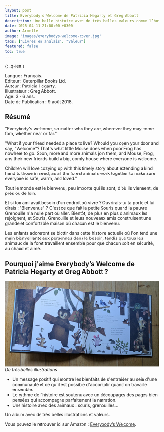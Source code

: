 ```yaml
---
layout: post
title: Everybody’s Welcome de Patricia Hegarty et Greg Abbott 
description: Une belle histoire avec de très belles valeurs comme l’hospitalité, l’entraide, l’écoute de l’autre.
date: 2025-04-11 21:00:00 +0300
author: Armelle
image: 'images/everybodys-welcome-cover.jpg'
tags: ["Livres en anglais", "Valeur"]
featured: false
toc: true
---
```

{: .q-left }

Langue : Français.                   
Editeur : Caterpillar Books Ltd.   
Auteur : Patricia Hegarty.  
Illustrateur : Greg Abbott.  
Age: 3 - 6 ans.  
Date de Publication : 9 août 2018.   

## Résumé 

"Everybody's welcome, so matter who they are, wherever they may come fom, whether near or far."

"What if your friend needed a place to live? Whould you open your door and say, "Welcome"? That's what little Mouse does when poor Frog has nowhere to go. Soon, more and more animals join them, and Mouse, Frog, ans their new friends build a big, comfy house where everyone is welcome. 

Children will love cozying up with this timely story about extending a kind hand to those in need, as all the forest animals work together to make sure everyone is safe, warm, and loved."

Tout le monde est le bienvenu, peu importe qui ils sont, d'où ils viennent, de près ou de loin.

Et si ton ami avait besoin d'un endroit où vivre ? Ouvrirais-tu ta porte et lui dirais : "Bienvenue" ? C'est ce que fait la petite Souris quand la pauvre Grenouille n'a nulle part où aller. Bientôt, de plus en plus d'animaux les rejoignent, et Souris, Grenouille et leurs nouveaux amis construisent une grande et confortable maison où chacun est le bienvenu.

Les enfants adoreront se blottir dans cette histoire actuelle où l'on tend une main bienveillante aux personnes dans le besoin, tandis que tous les animaux de la forêt travaillent ensemble pour que chacun soit en sécurité, au chaud et aimé.


## Pourquoi j'aime Everybody’s Welcome de Patricia Hegarty et Greg Abbott ?

![De très belles illustrations](images/everybodys-welcome-int.jpg)
*De très belles illustrations*
- Un message positif qui montre les bienfaits de s'entraider au sein d'une communauté et ce qu'il est possible d'accomplir quand on travaille ensemble.
- Le rythme de l'histoire est soutenu avec un découpages des pages bien pensées qui accompagne parfaitement la narration.
- Une histoire avec des animaux : souris, grenouilles...

Un album avec de très belles illustrations et valeurs.

Vous pouvez le retrouver ici sur Amazon : [Everybody’s Welcome](https://amzn.to/43eMoGN).

